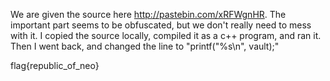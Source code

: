 We are given the source here http://pastebin.com/xRFWgnHR. The important part seems to be obfuscated, but we don't really need to mess with it. I copied the source locally, compiled it as a c++ program, and ran it. Then I went back, and changed the line to "printf("%s\n", vault);"

flag{republic_of_neo}